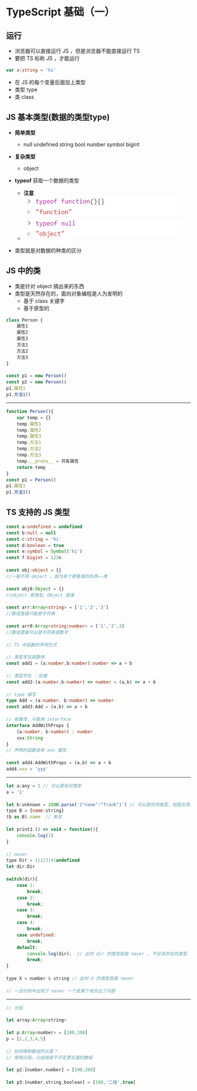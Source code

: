 # TypeScript 基础（一）

## 运行

* 浏览器可以直接运行 JS ，但是浏览器不能直接运行 TS
* 要把 TS 标称 JS ，才能运行

```ts
var x:string = 'hi'
```

* 在 JS 的每个变量后面加上类型
* 类型 type
* 类 class

## JS 基本类型(数据的类型type)

* **简单类型**
  * null    undefined    string    bool    number    symbol    bigint

* **复杂类型**
  * object

* **typeof**    获取一个数据的类型
  * **注意** 
  * ![image](../images5/154/01.PNG)

* 类型就是对数据的种类的区分

## JS 中的类

* 类是针对 object 搞出来的东西
* 类型是天然存在的，面向对象编程是人为发明的
  * 基于 class 关键字
  * 基于原型的

```js
class Person {
    属性1
    属性2
    属性3
    方法1
    方法2
    方法3
}

const p1 = new Person()
const p2 = new Person()
p1.属性1
p1.方法1()
```

------

```js
function Person(){
    var temp = {}
    temp.属性1
    temp.属性2
    temp.属性3
    temp.方法1
    temp.方法2
    temp.方法3
    temp.__proto__ = 共有属性
    return temp
}
const p1 = Person()
p1.属性1
p1.方法1()
```

##  TS 支持的 JS 类型

```ts
const a:undefined = undefined
const b:null = null
const c:string = 'hi'
const d:boolean = true
const e:symbol = Symbol('hi')
const f:bigint = 123n

const obj:object = {}
//一般不用 object ，因为有个更精准的东西——类

const obj0:Object = {}
//object 是类型，Object 是类

const arr:Array<string> = ['1','2','3']
//数组里面只能是字符串

const arr0:Array<string|number> = ['1','2',3]
//数组里面可以是字符串或数字

// TS 中函数的声明方式

// 类型写在函数体
const add1 = (a:number,b:number):number => a + b

// 类型写在 ：后面
const add2:(a:number,b:number) => number = (a,b) => a + b

// type 缩写
type Add = (a:number, b:number) => number
const add3:Add = (a,b) => a + b

// 有属性，只能用 interface
interface AddWithProps {
    (a:number, b:number) : number
    xxx:String
}
// 声明的函数具有 xxx 属性

const add4:AddWithProps = (a,b) => a + b
add4.xxx = 'yyy'
```

---

```js
let a:any = 1 // 可以是任何类型
a = '1'

let b:unknown = JSON.parse('{"name":"frank"}') // 可以是任何类型，但是在用之前需要明确是什么类型
type B = {name:string}
(b as B).name  // 断言

let print1:() => void = function(){
    console.log(1)
}

// never
type Dir = 1|2|3|4|undefined
let dir:Dir

switch(dir){
    case 1:
        break;
    case 2:
        break;
    case 3:
        break;
    case 4:
        break;
    case undefined:
        break;
    default:
        console.log(dir);  // 此时 dir 的类型就是 never , 不应该存在的类型
        break;
}

type X = number & string // 此时 X 的类型就是 never

// 一旦代码中出现了 never 一个是某个地方出了问题
```

---

```js
// 元组

let array:Array<string>

let p:Array<number> = [100,200]
p = [1,2,3,4,5]

// 如何限制数组的长度？
// 使用元组，元组就是不可变更长度的数组

let p2:[number,number] = [100,200]

let p3:[number,string,boolean] = [100,'二哈',true]
```



























